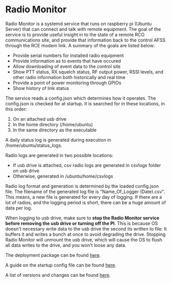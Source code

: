 # Radio Monitor

Radio Monitor is a systemd service that runs on raspberry pi (Ubuntu Server) that can connect and talk with remote equipment. The goal of the service is to provide useful insight in to the state of a remote RCO communications site, and provide that information back to the control AFSS through the RCE modem link. A summary of the goals are listed below:

- Provide serial numbers for installed radio equipment
- Provide information as to events that have occured
- Allow downloading of event data to the control site
- Show PTT status, RX squelch status, RF output power, RSSI levels, and other radio information both historically and real time
- Provide a point of power monitoring through GPIOs
- Show history of link status

The service reads a config.json which determines how it operates. The config.json is checked for at startup. It is searched for in these locations, in this order:
1. On an attached usb drive
2. In the home directory (/home/ubuntu)
3. In the same directory as the executable

A daily status log is generated during execution in /home/ubuntu/status_logs.

Radio logs are generated in two possible locations:
- If usb drive is attached, csv radio logs are generated in csvlogs folder on usb drive
- Otherwise, generated in /ubuntu/home/csvlogs

Radio log format and generation is determined by the loaded config.json file. The filename of the generated log file is "Name_Of_Logger (Date).csv". This means, a new file is generated for every day of logging. If there are a lot of radios, and the logging period is short, there can be a huge amount of data per log.

When logging to usb drive, make sure to **stop the Radio Monitor service before removing the usb drive or turning off the PI**. This is because OS doesn't necessary write data to the usb drive the second its written to file: It buffers it and writes a bunch at once to avoid degrading the drive. Stopping Radio Monitor will unmount the usb drive, which will cause the OS to flush all data writes to the drive, and you won't loose any data.

The deployment package can be found [here](https://docs.google.com/document/d/1WjWND-U78ZBYJoIlb42E0mNrbUn4aCda/edit?usp=sharing&ouid=101072115658933791924&rtpof=true&sd=true).

A guide on the startup config file can be found [here](Config.md).

A list of versions and changes can be found [here](Changelog.md).